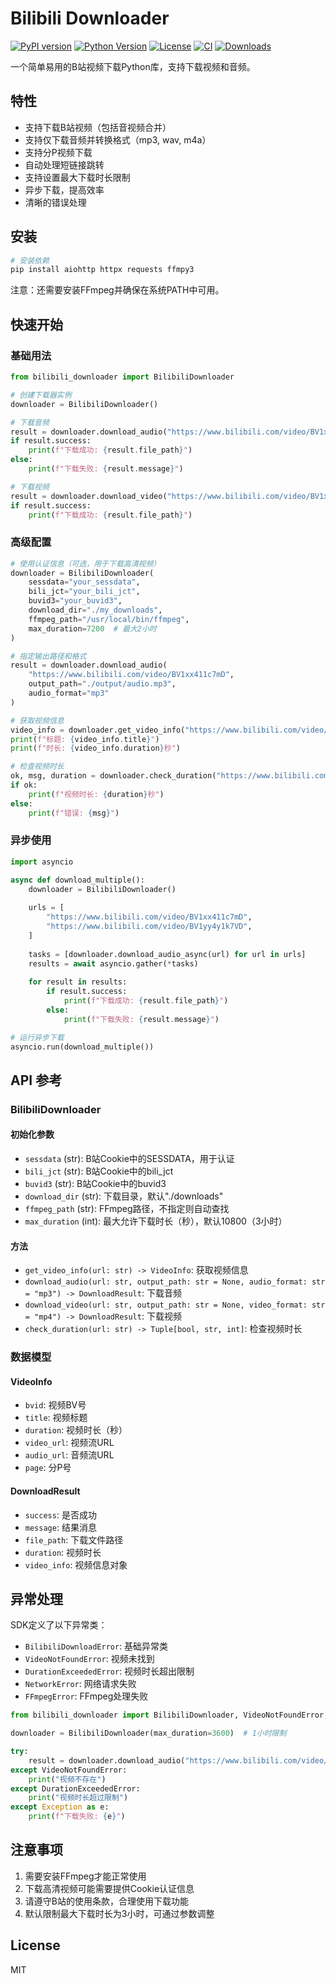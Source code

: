 # Bilibili Downloader

[![PyPI version](https://badge.fury.io/py/bilibili-downloader.svg)](https://badge.fury.io/py/bilibili-downloader)
[![Python Version](https://img.shields.io/pypi/pyversions/bilibili-downloader.svg)](https://pypi.org/project/bilibili-downloader/)
[![License](https://img.shields.io/github/license/twwch/bilibili-downloader)](https://github.com/twwch/bilibili-downloader/blob/main/LICENSE)
[![CI](https://github.com/twwch/bilibili-downloader/actions/workflows/ci.yml/badge.svg)](https://github.com/twwch/bilibili-downloader/actions/workflows/ci.yml)
[![Downloads](https://pepy.tech/badge/bilibili-downloader)](https://pepy.tech/project/bilibili-downloader)

一个简单易用的B站视频下载Python库，支持下载视频和音频。

## 特性

- 支持下载B站视频（包括音视频合并）
- 支持仅下载音频并转换格式（mp3, wav, m4a）
- 支持分P视频下载
- 自动处理短链接跳转
- 支持设置最大下载时长限制
- 异步下载，提高效率
- 清晰的错误处理

## 安装

```bash
# 安装依赖
pip install aiohttp httpx requests ffmpy3
```

注意：还需要安装FFmpeg并确保在系统PATH中可用。

## 快速开始

### 基础用法

```python
from bilibili_downloader import BilibiliDownloader

# 创建下载器实例
downloader = BilibiliDownloader()

# 下载音频
result = downloader.download_audio("https://www.bilibili.com/video/BV1xx411c7mD")
if result.success:
    print(f"下载成功: {result.file_path}")
else:
    print(f"下载失败: {result.message}")

# 下载视频
result = downloader.download_video("https://www.bilibili.com/video/BV1xx411c7mD")
if result.success:
    print(f"下载成功: {result.file_path}")
```

### 高级配置

```python
# 使用认证信息（可选，用于下载高清视频）
downloader = BilibiliDownloader(
    sessdata="your_sessdata",
    bili_jct="your_bili_jct",
    buvid3="your_buvid3",
    download_dir="./my_downloads",
    ffmpeg_path="/usr/local/bin/ffmpeg",
    max_duration=7200  # 最大2小时
)

# 指定输出路径和格式
result = downloader.download_audio(
    "https://www.bilibili.com/video/BV1xx411c7mD",
    output_path="./output/audio.mp3",
    audio_format="mp3"
)

# 获取视频信息
video_info = downloader.get_video_info("https://www.bilibili.com/video/BV1xx411c7mD")
print(f"标题: {video_info.title}")
print(f"时长: {video_info.duration}秒")

# 检查视频时长
ok, msg, duration = downloader.check_duration("https://www.bilibili.com/video/BV1xx411c7mD")
if ok:
    print(f"视频时长: {duration}秒")
else:
    print(f"错误: {msg}")
```

### 异步使用

```python
import asyncio

async def download_multiple():
    downloader = BilibiliDownloader()
    
    urls = [
        "https://www.bilibili.com/video/BV1xx411c7mD",
        "https://www.bilibili.com/video/BV1yy4y1k7VD",
    ]
    
    tasks = [downloader.download_audio_async(url) for url in urls]
    results = await asyncio.gather(*tasks)
    
    for result in results:
        if result.success:
            print(f"下载成功: {result.file_path}")
        else:
            print(f"下载失败: {result.message}")

# 运行异步下载
asyncio.run(download_multiple())
```

## API 参考

### BilibiliDownloader

#### 初始化参数

- `sessdata` (str): B站Cookie中的SESSDATA，用于认证
- `bili_jct` (str): B站Cookie中的bili_jct
- `buvid3` (str): B站Cookie中的buvid3
- `download_dir` (str): 下载目录，默认"./downloads"
- `ffmpeg_path` (str): FFmpeg路径，不指定则自动查找
- `max_duration` (int): 最大允许下载时长（秒），默认10800（3小时）

#### 方法

- `get_video_info(url: str) -> VideoInfo`: 获取视频信息
- `download_audio(url: str, output_path: str = None, audio_format: str = "mp3") -> DownloadResult`: 下载音频
- `download_video(url: str, output_path: str = None, video_format: str = "mp4") -> DownloadResult`: 下载视频
- `check_duration(url: str) -> Tuple[bool, str, int]`: 检查视频时长

### 数据模型

#### VideoInfo
- `bvid`: 视频BV号
- `title`: 视频标题
- `duration`: 视频时长（秒）
- `video_url`: 视频流URL
- `audio_url`: 音频流URL
- `page`: 分P号

#### DownloadResult
- `success`: 是否成功
- `message`: 结果消息
- `file_path`: 下载文件路径
- `duration`: 视频时长
- `video_info`: 视频信息对象

## 异常处理

SDK定义了以下异常类：

- `BilibiliDownloadError`: 基础异常类
- `VideoNotFoundError`: 视频未找到
- `DurationExceededError`: 视频时长超出限制
- `NetworkError`: 网络请求失败
- `FFmpegError`: FFmpeg处理失败

```python
from bilibili_downloader import BilibiliDownloader, VideoNotFoundError, DurationExceededError

downloader = BilibiliDownloader(max_duration=3600)  # 1小时限制

try:
    result = downloader.download_audio("https://www.bilibili.com/video/BV1xx411c7mD")
except VideoNotFoundError:
    print("视频不存在")
except DurationExceededError:
    print("视频时长超过限制")
except Exception as e:
    print(f"下载失败: {e}")
```

## 注意事项

1. 需要安装FFmpeg才能正常使用
2. 下载高清视频可能需要提供Cookie认证信息
3. 请遵守B站的使用条款，合理使用下载功能
4. 默认限制最大下载时长为3小时，可通过参数调整

## License

MIT
